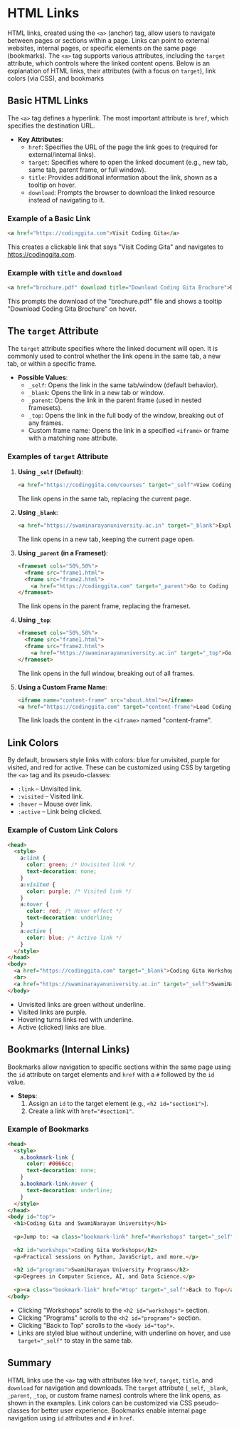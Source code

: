# HTML Links

HTML links, created using the `<a>` (anchor) tag, allow users to navigate between pages or sections within a page. Links can point to external websites, internal pages, or specific elements on the same page (bookmarks). The `<a>` tag supports various attributes, including the `target` attribute, which controls where the linked content opens. Below is an explanation of HTML links, their attributes (with a focus on `target`), link colors (via CSS), and bookmarks

## Basic HTML Links
The `<a>` tag defines a hyperlink. The most important attribute is `href`, which specifies the destination URL.

- **Key Attributes**:
  - `href`: Specifies the URL of the page the link goes to (required for external/internal links).
  - `target`: Specifies where to open the linked document (e.g., new tab, same tab, parent frame, or full window).
  - `title`: Provides additional information about the link, shown as a tooltip on hover.
  - `download`: Prompts the browser to download the linked resource instead of navigating to it.

### Example of a Basic Link
```html
<a href="https://codinggita.com">Visit Coding Gita</a>
```
This creates a clickable link that says "Visit Coding Gita" and navigates to https://codinggita.com.

### Example with `title` and `download`
```html
<a href="brochure.pdf" download title="Download Coding Gita Brochure">Download Brochure</a>
```
This prompts the download of the "brochure.pdf" file and shows a tooltip "Download Coding Gita Brochure" on hover.

## The `target` Attribute
The `target` attribute specifies where the linked document will open. It is commonly used to control whether the link opens in the same tab, a new tab, or within a specific frame.

- **Possible Values**:
  - `_self`: Opens the link in the same tab/window (default behavior).
  - `_blank`: Opens the link in a new tab or window.
  - `_parent`: Opens the link in the parent frame (used in nested framesets).
  - `_top`: Opens the link in the full body of the window, breaking out of any frames.
  - Custom frame name: Opens the link in a specified `<iframe>` or frame with a matching `name` attribute.

### Examples of `target` Attribute
1. **Using `_self` (Default)**:
   ```html
   <a href="https://codinggita.com/courses" target="_self">View Coding Gita Courses</a>
   ```
   The link opens in the same tab, replacing the current page.

2. **Using `_blank`**:
   ```html
   <a href="https://swaminarayanuniversity.ac.in" target="_blank">Explore SwamiNarayan University</a>
   ```
   The link opens in a new tab, keeping the current page open.

3. **Using `_parent` (in a Frameset)**:
   ```html
   <frameset cols="50%,50%">
     <frame src="frame1.html">
     <frame src="frame2.html">
       <a href="https://codinggita.com" target="_parent">Go to Coding Gita</a>
   </frameset>
   ```
   The link opens in the parent frame, replacing the frameset.

4. **Using `_top`**:
   ```html
   <frameset cols="50%,50%">
     <frame src="frame1.html">
     <frame src="frame2.html">
       <a href="https://swaminarayanuniversity.ac.in" target="_top">Go to SwamiNarayan University</a>
   </frameset>
   ```
   The link opens in the full window, breaking out of all frames.

5. **Using a Custom Frame Name**:
   ```html
   <iframe name="content-frame" src="about.html"></iframe>
   <a href="https://codinggita.com" target="content-frame">Load Coding Gita in Frame</a>
   ```
   The link loads the content in the `<iframe>` named "content-frame".

## Link Colors
By default, browsers style links with colors: blue for unvisited, purple for visited, and red for active. These can be customized using CSS by targeting the `<a>` tag and its pseudo-classes:
- `:link` – Unvisited link.
- `:visited` – Visited link.
- `:hover` – Mouse over link.
- `:active` – Link being clicked.

### Example of Custom Link Colors
```html
<head>
  <style>
    a:link {
      color: green; /* Unvisited link */
      text-decoration: none;
    }
    a:visited {
      color: purple; /* Visited link */
    }
    a:hover {
      color: red; /* Hover effect */
      text-decoration: underline;
    }
    a:active {
      color: blue; /* Active link */
    }
  </style>
</head>
<body>
  <a href="https://codinggita.com" target="_blank">Coding Gita Workshops</a>
  <br>
  <a href="https://swaminarayanuniversity.ac.in" target="_self">SwamiNarayan University Programs</a>
</body>
```
- Unvisited links are green without underline.
- Visited links are purple.
- Hovering turns links red with underline.
- Active (clicked) links are blue.

## Bookmarks (Internal Links)
Bookmarks allow navigation to specific sections within the same page using the `id` attribute on target elements and `href` with a `#` followed by the `id` value.

- **Steps**:
  1. Assign an `id` to the target element (e.g., `<h2 id="section1">`).
  2. Create a link with `href="#section1"`.

### Example of Bookmarks
```html
<head>
  <style>
    a.bookmark-link {
      color: #0066cc;
      text-decoration: none;
    }
    a.bookmark-link:hover {
      text-decoration: underline;
    }
  </style>
</head>
<body id="top">
  <h1>Coding Gita and SwamiNarayan University</h1>
  
  <p>Jump to: <a class="bookmark-link" href="#workshops" target="_self">Workshops</a> | <a class="bookmark-link" href="#programs" target="_self">Programs</a></p>
  
  <h2 id="workshops">Coding Gita Workshops</h2>
  <p>Practical sessions on Python, JavaScript, and more.</p>
  
  <h2 id="programs">SwamiNarayan University Programs</h2>
  <p>Degrees in Computer Science, AI, and Data Science.</p>
  
  <p><a class="bookmark-link" href="#top" target="_self">Back to Top</a></p>
</body>
```
- Clicking "Workshops" scrolls to the `<h2 id="workshops">` section.
- Clicking "Programs" scrolls to the `<h2 id="programs">` section.
- Clicking "Back to Top" scrolls to the `<body id="top">`.
- Links are styled blue without underline, with underline on hover, and use `target="_self"` to stay in the same tab.

## Summary
HTML links use the `<a>` tag with attributes like `href`, `target`, `title`, and `download` for navigation and downloads. The `target` attribute (`_self`, `_blank`, `_parent`, `_top`, or custom frame names) controls where the link opens, as shown in the examples. Link colors can be customized via CSS pseudo-classes for better user experience. Bookmarks enable internal page navigation using `id` attributes and `#` in `href`.
